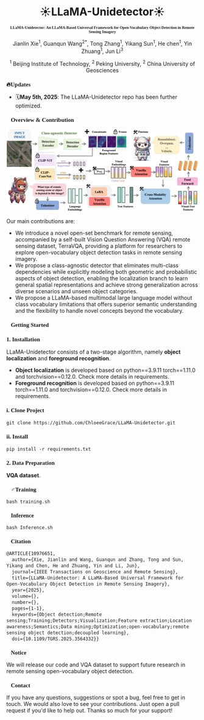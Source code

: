 <h1 align="center">☀️LLaMA-Unidetector☀️</h1>

<h3 align="center" style="font-family: 'Times New Roman'; font-size: 10px;">
LLaMA-Unidetector: An LLaMA-Based Universal Framework for Open-Vocabulary Object Detection in Remote Sensing Imagery
</h3>

<p align="center">
Jianlin Xie<sup>1</sup>, Guanqun Wang<sup>2</sup><sup>*</sup>, Tong Zhang<sup>1</sup>, Yikang Sun<sup>1</sup>, He chen<sup>1</sup>, Yin Zhuang<sup>1</sup>, Jun Li<sup>3</sup>
</p>

<p align="center">
<sup>1</sup> Beijing Institute of Technology, <sup>2</sup> Peking University, <sup>2</sup> China University of Geosciences
</p>

<h2 style="font-family: 'Times New Roman'; font-size: 15px;">🔥Updates</h2>

- 🗓️**May 5th, 2025**: The LLaMA-Unidetector repo has been further optimized.

<h2 style="font-family: 'Times New Roman'; font-size: 15px;">🎯Overview & Contribution</h2>

![Example Image](img/method.png)

Our main contributions are:
- We introduce a novel open-set benchmark for remote sensing, accompanied by a self-built Vision Question Answering (VQA) remote sensing dataset, TerraVQA, providing a platform for researchers to explore open-vocabulary object detection tasks in remote sensing imagery.
- We propose a class-agnostic detector that eliminates multi-class dependencies while explicitly modeling both geometric and probabilistic aspects of object detection, enabling the localization branch to learn general spatial representations and achieve strong generalization across diverse scenarios and unseen object categories.
- We propose a LLaMA-based multimodal large language model without class vocabulary limitations that offers superior semantic understanding and the flexibility to handle novel concepts beyond the vocabulary.

<h2 style="font-family: 'Times New Roman'; font-size: 15px;">
🧾Getting Started
</h2>

<h3 style="font-family: 'Times New Roman'; font-size: 15px;">
1. Installation
</h3>

LLaMA-Unidetector consists of a two-stage algorithm, namely **object localization** and **foreground recognition**. 
- **Object localization** is developed based on python==3.9.11 torch==1.11.0 and torchvision==0.12.0. Check more details in requirements. 
- **Foreground recognition** is developed based on python==3.9.11 torch==1.11.0 and torchvision==0.12.0. Check more details in requirements.

<h3 style="font-family: 'Times New Roman'; font-size: 15px;">
i. Clone Project
</h3>

```
git clone https://github.com/ChloeeGrace/LLaMA-Unidetector.git
```

<h3 style="font-family: 'Times New Roman'; font-size: 15px;">
ii. Install
</h3>

```
pip install -r requirements.txt
```

<h3 style="font-family: 'Times New Roman'; font-size: 15px;">
2. Data Preparation
</h3>

**VQA dataset**.

<h2 style="font-family: 'Times New Roman'; font-size: 15px;">🏋️‍♂️Training</h2>

```
bash training.sh
```

<h2 style="font-family: 'Times New Roman'; font-size: 15px;">🤖Inference</h2>

```
bash Inference.sh
```
<h2 style="font-family: 'Times New Roman'; font-size: 15px;">🔗Citation</h2>

```
@ARTICLE{10976651,
  author={Xie, Jianlin and Wang, Guanqun and Zhang, Tong and Sun, Yikang and Chen, He and Zhuang, Yin and Li, Jun},
  journal={IEEE Transactions on Geoscience and Remote Sensing}, 
  title={LLaMA-Unidetector: A LLaMA-Based Universal Framework for Open-Vocabulary Object Detection in Remote Sensing Imagery}, 
  year={2025},
  volume={},
  number={},
  pages={1-1},
  keywords={Object detection;Remote sensing;Training;Detectors;Visualization;Feature extraction;Location awareness;Semantics;Data mining;Optimization;open-vocabulary;remote sensing object detection;decoupled learning},
  doi={10.1109/TGRS.2025.3564332}}
```

<h2 style="font-family: 'Times New Roman'; font-size: 15px;">🔔Notice</h2>

We will release our code and VQA dataset to support future research in remote sensing open-vocabulary object detection.

<h2 style="font-family: 'Times New Roman'; font-size: 15px;">📢Contact</h2>

If you have any questions, suggestions or spot a bug, feel free to get in touch. We would also love to see your contributions. Just open a pull request if you'd like to help out. Thanks so much for your support!

